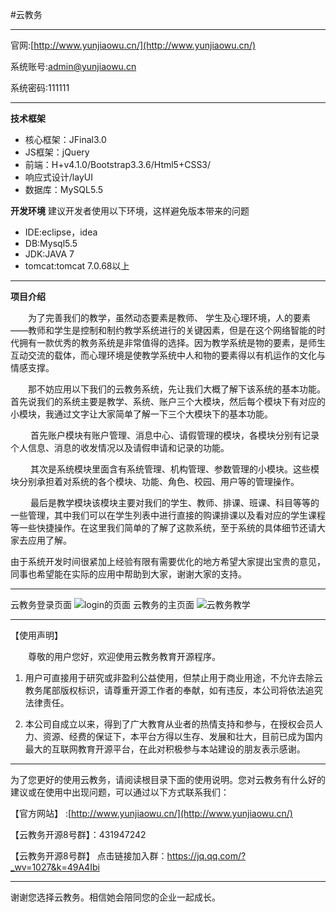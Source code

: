 #云教务
***

官网:[http://www.yunjiaowu.cn/](http://www.yunjiaowu.cn/)


系统账号:admin@yunjiaowu.cn

系统密码:111111
***

**技术框架**

* 核心框架：JFinal3.0
* JS框架：jQuery
* 前端：H+v4.1.0/Bootstrap3.3.6/Html5+CSS3/
* 响应式设计/layUI
* 数据库：MySQL5.5


**开发环境**
建议开发者使用以下环境，这样避免版本带来的问题

* IDE:eclipse，idea
* DB:Mysql5.5
* JDK:JAVA 7
* tomcat:tomcat 7.0.68以上 
  
*** 

 **项目介绍**    
         
  　　为了完善我们的教学，虽然动态要素是教师、 学生及心理环境，人的要素——教师和学生是控制和制约教学系统进行的关键因素，但是在这个网络智能的时代拥有一款优秀的教务系统是非常值得的选择。因为教学系统是物的要素，是师生互动交流的载体，而心理环境是使教学系统中人和物的要素得以有机运作的文化与情感支撑。

  　　那不妨应用以下我们的云教务系统，先让我们大概了解下该系统的基本功能。首先说我们的系统主要是教学、系统、账户三个大模块，然后每个模块下有对应的小模块，我通过文字让大家简单了解一下三个大模块下的基本功能。

  　　 首先账户模块有账户管理、消息中心、请假管理的模块，各模块分别有记录个人信息、消息的收发情况以及请假申请和记录的功能。

 　　 其次是系统模块里面含有系统管理、机构管理、参数管理的小模块。这些模块分别承担着对系统的各个模块、功能、角色、校园、用户等的管理操作。
						
 　　  最后是教学模块该模块主要对我们的学生、教师、排课、班课、科目等等的一些管理，其中我们可以在学生列表中进行直接的购课排课以及看对应的学生课程等一些快捷操作。在这里我们简单的了解了这款系统，至于系统的具体细节还请大家去应用了解。

   由于系统开发时间很紧加上经验有限有需要优化的地方希望大家提出宝贵的意见，同事也希望能在实际的应用中帮助到大家，谢谢大家的支持。
***
云教务登录页面
![login的页面](https://git.oschina.net/uploads/images/2017/0517/114352_18c43d36_1353172.png "login的页面 ")
云教务的主页面
![云教务教学](https://git.oschina.net/uploads/images/2017/0517/114118_54384c49_1353172.png "云教务教学")
***
【使用声明】 

　　尊敬的用户您好，欢迎使用云教务教育开源程序。
 
1.  用户可直接用于研究或非盈利公益使用，但禁止用于商业用途，不允许去除云教务尾部版权标识，请尊重开源工作者的奉献，如有违反，本公司将依法追究法律责任。

2.  本公司自成立以来，得到了广大教育从业者的热情支持和参与，在授权会员人力、资源、经费的保证下，本平台方得以生存、发展和壮大，目前已成为国内最大的互联网教育开源平台，在此对积极参与本站建设的朋友表示感谢。
***
为了您更好的使用云教务，请阅读根目录下面的使用说明。您对云教务有什么好的建议或在使用中出现问题，可以通过以下方式联系我们：

【官方网站】 :[http://www.yunjiaowu.cn/](http://www.yunjiaowu.cn/)

【云教务开源8号群】：431947242
  

【云教务开源8号群】 点击链接加入群：https://jq.qq.com/?_wv=1027&k=49A4Ibi 
***

谢谢您选择云教务。相信她会陪同您的企业一起成长。